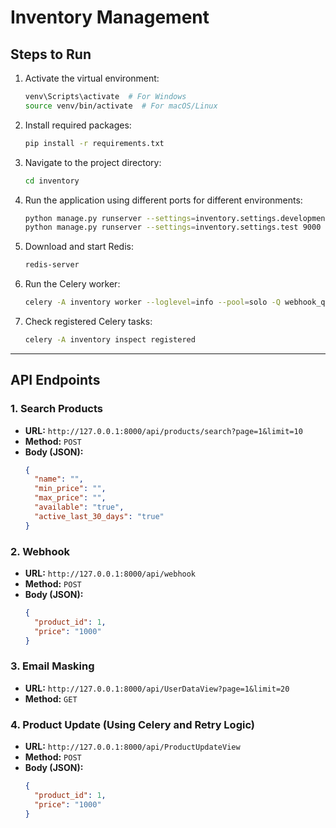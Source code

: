 # Inventory Management

## Steps to Run  

1. Activate the virtual environment:  
   ```sh
   venv\Scripts\activate  # For Windows
   source venv/bin/activate  # For macOS/Linux
   ```
2. Install required packages:  
   ```sh
   pip install -r requirements.txt
   ```
3. Navigate to the project directory:  
   ```sh
   cd inventory
   ```
4. Run the application using different ports for different environments:  
   ```sh
   python manage.py runserver --settings=inventory.settings.development 8000
   python manage.py runserver --settings=inventory.settings.test 9000
   ```
5. Download and start Redis:  
   ```sh
   redis-server
   ```
6. Run the Celery worker:  
   ```sh
   celery -A inventory worker --loglevel=info --pool=solo -Q webhook_queue
   ```
7. Check registered Celery tasks:  
   ```sh
   celery -A inventory inspect registered
   ```

---

## API Endpoints  

### 1. Search Products  
- **URL:** `http://127.0.0.1:8000/api/products/search?page=1&limit=10`  
- **Method:** `POST`  
- **Body (JSON):**  
  ```json
  {
    "name": "",
    "min_price": "",
    "max_price": "",
    "available": "true",
    "active_last_30_days": "true"
  }
  ```

### 2. Webhook  
- **URL:** `http://127.0.0.1:8000/api/webhook`  
- **Method:** `POST`  
- **Body (JSON):**  
  ```json
  {
    "product_id": 1,
    "price": "1000"
  }
  ```

### 3. Email Masking  
- **URL:** `http://127.0.0.1:8000/api/UserDataView?page=1&limit=20`  
- **Method:** `GET`  

### 4. Product Update (Using Celery and Retry Logic)  
- **URL:** `http://127.0.0.1:8000/api/ProductUpdateView`  
- **Method:** `POST`  
- **Body (JSON):**  
  ```json
  {
    "product_id": 1,
    "price": "1000"
  }
